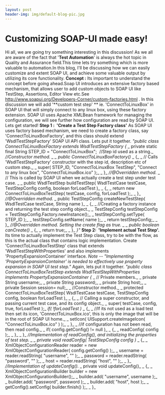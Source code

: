 ```yaml
---
layout: post
header-img: img/default-blog-pic.jpg
---
```


# Customizing SOAP-UI made easy!

Hi all, we are going try something interesting in this discussion! As we all are aware of the fact that '**Test Automation**' is always the hot topic in Quality and Assurance field.This time lets try something which is more valuable to automation.In this blog, I'll be discussing how we can easily customize and extent SOAP UI, and achieve some valuable output by utilizing its core functionality. **Concept :** Its important to understand the concept before going ahead.Soap UI introduces an extensive factory based mechanism, that allows user to add custom objects to SOAP UI like TestStep, Assertions, Editor View etc.See <http://www.soapui.org/Developers-Corner/custom-factories.html> . In this discussion we will add '**custom test step' ** ie. 'ConnectToLinuxBox' in SOAP UI that will simply connect to any linux box, using these factory extension. SOAP UI uses Apache XMLBean framework for managing the configuration, we will see further how configuration are read by SOAP UI. Lets get started! **Step 1 :  'Create a Test Step Factory class'** As SOAP UI uses factory based mechanism, we need to create a factory class, say 'ConnectToLinuxBoxFactory', and this class should extend 'WsdlTestStepFactory' SOAP UI API class. Lets put it together. _"public class ConnectToLinuxBoxFactory extends WsdlTestStepFactory_ _{_ _ private static final String STEP_ID = "ConnectToLinuxBox";  //Step id used as a string._ _//Constructor method. _ _ public ConnectToLinuxBoxFactory()_ _ {_ _ // Calls 'WsdlTestStepFactory' constructor with the step id, description etc of custom step._ _ super( STEP_ID, "ConnectToLinuxBox TestStep", "Connect to any linux box", "ConnectToLinuxBox.ico" );_ _ }_ _//@Overridden method._ _ // This is called by SOAP UI when we actually create a test step under test case. _ _ public WsdlTestStep buildTestStep( WsdlTestCase testCase, TestStepConfig config, boolean forLoadTest )_ _ {_ _ return new ConnectToLinuxBoxTestStep( testCase, config, forLoadTest );_ _ }_ _//@Overridden method._ _ public TestStepConfig createNewTestStep( WsdlTestCase testCase, String name )_ _ {_ _ //Creating a factory instance and returning the test step config object._ _ TestStepConfig testStepConfig = TestStepConfig.Factory.newInstance();_ _ testStepConfig.setType( STEP_ID );_ _ testStepConfig.setName( name );_ _ return testStepConfig;_ _ }_ _//@Overridden method. Setting the create flag as true. _ _ public boolean canCreate()_ _ {_ _ return true;_ _ }_ _}"_ **Step 2:  'Implement actual Test Step'.** Its time to actually implement the Test Step class, try to be with the flow, as this is the actual class that contains logic implementation. Create 'ConnectToLinuxBoxTestStep' class that extends 'WsdlTestStepWithProperties' and also implements 'PropertyExpansionContainer' interface. _Note -- "Implementing 'PropertyExpansionContainer' is needed to effectively use property expansion in SOAP UI test step."_ Again, lets put it together. _"public class ConnectToLinuxBoxTestStep extends WsdlTestStepWithProperties implements PropertyExpansionContainer_ _{_ _ // Private members._ _ private String username;_ _ private String password;_ _ private String host;_ _ private Session session= null;_ _ //Constructor method._ _ protected ConnectToLinuxBoxTestStep( WsdlTestCase testCase, TestStepConfig config, boolean forLoadTest )_ _ {_ _ // Calling a super constructor, and passing current test case, and its config object._ _ super( testCase, config, true, forLoadTest );_ _if( !forLoadTest )_ _ {_ _ //If its not used as a load test then set its icon, 'ConnectToLinuxBox.ico', this is only the image that will be in the root of SOAP UI home._ _ setIcon( UISupport.createImageIcon( "ConnectToLinuxBox.ico" ) );_ _ }_ _ //if configuration has not been read, then read config._ _ if( config.getConfig() != null )_ _ {_ _ readConfig( config );_ _ }_ _ }_ _//Implementation of readConfig(), and initializing the properties of test step. _ _ private void readConfig( TestStepConfig config )_ _ {_ _ XmlObjectConfigurationReader reader = new XmlObjectConfigurationReader( config.getConfig() );_ _ username = reader.readString( "username", "" );_ _ password = reader.readString( "password", "" );_ _ host = reader.readString( "host", "" );_ _ }_ _//Implementation of updateConfig()._ _ private void updateConfig()_ _ {_ _ XmlObjectConfigurationBuilder builder = new XmlObjectConfigurationBuilder();_ _ builder.add( "username", username );_ _ builder.add( "password", password );_ _ builder.add( "host", host );_ _ getConfig().setConfig( builder.finish() );_ _ }_